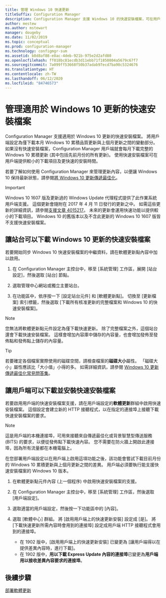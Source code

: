 ```yaml
---
title: 管理 Windows 10 快速更新
titleSuffix: Configuration Manager
description: Configuration Manager 支援 Windows 10 的快速安裝檔案，可在用戶端上提供更小的下載並縮短安裝時間。
author: mestew
ms.author: mstewart
manager: dougeby
ms.date: 11/02/2019
ms.topic: conceptual
ms.prod: configuration-manager
ms.technology: configmgr-sum
ms.assetid: b8d8af88-e8ac-4deb-921b-975e2d2afd80
ms.openlocfilehash: ff018bc81ecdb3d11ebb71f1850804a5679c67f7
ms.sourcegitcommit: 7a099ff53668f50b37adab97ecd7ba98c5324676
ms.translationtype: HT
ms.contentlocale: zh-TW
ms.lasthandoff: 06/12/2020
ms.locfileid: "84746573"
---
```

# <a name="manage-express-installation-files-for-windows-10-updates"></a>管理適用於 Windows 10 更新的快速安裝檔案

Configuration Manager 支援適用於 Windows 10 更新的快速安裝檔案。 將用戶端設定為僅下載本月 Windows 10 累積品質更新與上個月更新之間的變動部分。 如果沒有快速安裝檔案，Configuration Manager 用戶端就會每月下載完整的 Windows 10 累積更新 (其中包括先前月份的所有更新)。 使用快速安裝檔案可在用戶端提供較小的下載項目及更快速的安裝時間。

若要了解如何使用 Configuration Manager 來管理更新內容，以便讓 Windows 10 保持最新狀態，請參閱[將 Windows 10 更新傳遞最佳化](optimize-windows-10-update-delivery.md)。  


> [!IMPORTANT]  
> Windows 10 1607 版及更新過的 Windows Update 代理程式提供了此作業系統用戶端支援。 這個更新會隨附在 2017 年 4 月 11 日發行的更新之中。 如需這些更新的詳細資訊，請參閱[支援文章 4015217](https://support.microsoft.com/kb/4015217)。 未來的更新會運用快速功能以提供較小的下載項目。 Windows 10 的舊版本以及不含此更新的 Windows 10 1607 版皆不支援快速安裝檔案。  


## <a name="enable-the-site-to-download-express-installation-files-for-windows-10-updates"></a>讓站台可以下載 Windows 10 更新的快速安裝檔案
若要開始同步 Windows 10 快速安裝檔案的中繼資料，請在軟體更新點內容中加以啟用。  

1. 在 Configuration Manager 主控台中，移至 [系統管理] 工作區，展開 [站台設定]，然後選取 [站台] 節點。  

2. 選取管理中心網站或獨立主要站台。  

3. 在功能區中，依序按一下 [設定站台元件] 和 [軟體更新點]。 切換至 [更新檔案] 索引標籤，然後選取 [下載所有核准更新的完整檔案和 Windows 10 的快速安裝檔案]。

> [!NOTE]    
> 您無法將軟體更新點元件設定為僅下載快速更新。  除了完整檔案之外，這個站台還會下載快速安裝檔案。 這樣會增加內容庫中儲存的內容量，也會增加發佈至發佈點和發佈點上儲存的內容量。

> [!Tip]  
> 若要確定各個檔案實際使用的磁碟空間，請檢查檔案的**磁碟大小**屬性。 「磁碟大小」屬性應該比「大小值」小得的多。 如需詳細資訊，請參閱 [Windows 10 更新傳遞最佳化常見問答集](optimize-windows-10-update-delivery.md#bkmk_faq)。  


## <a name="enable-clients-to-download-and-install-express-installation-files"></a>讓用戶端可以下載並安裝快速安裝檔案
若要啟用用戶端的快速安裝檔案支援，請在用戶端設定的**軟體更新**群組中啟用快速安裝檔案。 這個設定會建立新的 HTTP 接聽程式，以在指定的連接埠上接聽下載快速安裝檔案的要求。

> [!NOTE]    
> 這是用戶端的本機連接埠，可用來接聽來自傳遞最佳化或背景智慧型傳送服務 (BITS) 的要求，以便從發佈點下載快速內容。 您不需要在防火牆上開啟此連接埠，因為所有流量都在本機電腦上。  

在您部署用戶端設定以在用戶端上啟用這項功能之後，該功能會嘗試下載目前月份的 Windows 10 累積更新與上個月更新之間的差異。 用戶端必須要執行能支援快速安裝檔案的 Windows 10 版本。  

1. 在軟體更新點元件內容 (上一個程序) 中啟用快速安裝檔案的支援。  

2. 在 Configuration Manager 主控台中，移至 [系統管理] 工作區，然後選取 [用戶端設定]。  

3. 選取適當的用戶端設定，然後按一下功能區中的 [內容]。  

4. 選取 [軟體中心] 群組。 將 [啟用用戶端上的快速更新安裝] 設定成 [是]。 將 [下載快速更新所需內容時會用到的連接埠] 設定成用戶端 HTTP 接聽程式會用到的連接埠。
    - 在 1902 版中，[啟用用戶端上的快速更新安裝] 已變更為 [讓用戶端得以在提供差異內容時，進行下載]。
    - 在 1902 版中，**用以下載 Express Update 內容的連接埠**已變更為**用戶端用以接收差異內容要求的連接埠**。
    

## <a name="next-steps"></a>後續步驟

[部署軟體更新](deploy-software-updates.md)
